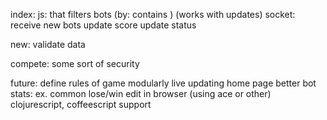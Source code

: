 index:
  js: that filters bots (by: contains <string>) (works with updates)
  socket:
    receive new bots 
    update score
    update status

new:
  validate data


compete:
  some sort of security


future:
  define rules of game modularly
  live updating home page
  better bot stats: ex. common lose/win
  edit in browser (using ace or other)
  clojurescript, coffeescript support